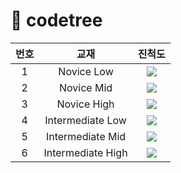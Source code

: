 # 🌳 codetree

| 번호 | 교재 | 진척도 |
| :-: | :-: | :-: |
| 1 | Novice Low | ![](https://progress-bar.xyz/9/?scale=9&width=500) |
| 2 | Novice Mid | ![](https://progress-bar.xyz/4/?scale=10&width=500) |
| 3 | Novice High | ![](https://progress-bar.xyz/0/?scale=10&width=500) |
| 4 | Intermediate Low | ![](https://progress-bar.xyz/0/?scale=6&width=500) |
| 5 | Intermediate Mid | ![](https://progress-bar.xyz/0/?scale=5&width=500) |
| 6 | Intermediate High | ![](https://progress-bar.xyz/0/?scale=5&width=500) |
